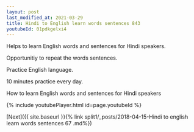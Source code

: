 ```yaml
---
layout: post
last_modified_at: 2021-03-29
title: Hindi to English learn words sentences 843 
youtubeId: 01pdkgelxi4
---
```

 
 
Helps to learn English words and sentences for Hindi speakers.

Opportunitiy to repeat the words sentences. 

Practice English language. 
 
10 minutes practice every day. 
 
How to learn English words and sentences for Hindi speakers 
 
{% include youtubePlayer.html id=page.youtubeId %}
 
 
[Next]({{ site.baseurl }}{% link  split1/_posts/2018-04-15-Hindi to english learn words sentences 67 .md%})
 
